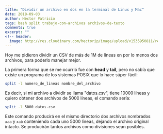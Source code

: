 ```yaml
---
title: "Dividir un archivo en dos en la terminal de Linux y Mac"
date: 2018-09-03
author: Héctor Patricio
tags: bash split trabajo-con-archivos archivos-de-texto
comments: true
excerpt: ""
<!-- header:
  image: http://res.cloudinary.com/hectorip/image/upload/v1535950811/residual_sixste.png -->
---
```


Hoy me pidieron dividir un CSV de más de 1M de líneas en por lo menos dos archivos, para poderlo
manejar mejor.

La primera forma que se me ocurrió fue con **head** y **tail**, pero no sabía que existe un programa
de los sistemas POSIX que lo hace súper fácil:

```bash
split -l numero_de_lineas nombre_del_archivo
```

Es decir, si mi archivo a dividir se llama "datos.csv", tiene 10000 líneas y quiero obtener dos archivos
de 5000 líneas, el comando sería:

```bash
split -l 5000 datos.csv
```

Este comando producirá en el mismo directorio dos archivos nombrados `xaa` y `xab` conteniendo cada uno
5000 líneas, dejando el archivo original intacto. Se producirán tantos archivos como divisiones sean posibles.